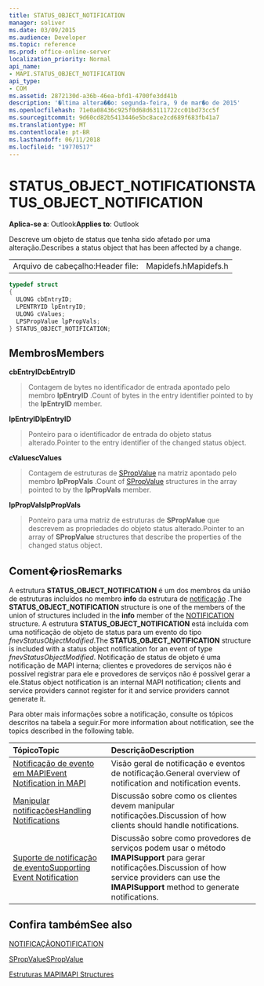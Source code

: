 ```yaml
---
title: STATUS_OBJECT_NOTIFICATION
manager: soliver
ms.date: 03/09/2015
ms.audience: Developer
ms.topic: reference
ms.prod: office-online-server
localization_priority: Normal
api_name:
- MAPI.STATUS_OBJECT_NOTIFICATION
api_type:
- COM
ms.assetid: 2872130d-a36b-46ea-bfd1-4700fe3dd41b
description: '�ltima altera��o: segunda-feira, 9 de mar�o de 2015'
ms.openlocfilehash: 71e0a08436c925f0d68d63111722cc01bd73cc5f
ms.sourcegitcommit: 9d60cd82b5413446e5bc8ace2cd689f683fb41a7
ms.translationtype: MT
ms.contentlocale: pt-BR
ms.lasthandoff: 06/11/2018
ms.locfileid: "19770517"
---
```

# <a name="statusobjectnotification"></a><span data-ttu-id="6b230-103">STATUS_OBJECT_NOTIFICATION</span><span class="sxs-lookup"><span data-stu-id="6b230-103">STATUS_OBJECT_NOTIFICATION</span></span>

  
  
<span data-ttu-id="6b230-104">**Aplica-se a**: Outlook</span><span class="sxs-lookup"><span data-stu-id="6b230-104">**Applies to**: Outlook</span></span> 
  
<span data-ttu-id="6b230-105">Descreve um objeto de status que tenha sido afetado por uma alteração.</span><span class="sxs-lookup"><span data-stu-id="6b230-105">Describes a status object that has been affected by a change.</span></span> 
  
|||
|:-----|:-----|
|<span data-ttu-id="6b230-106">Arquivo de cabeçalho:</span><span class="sxs-lookup"><span data-stu-id="6b230-106">Header file:</span></span>  <br/> |<span data-ttu-id="6b230-107">Mapidefs.h</span><span class="sxs-lookup"><span data-stu-id="6b230-107">Mapidefs.h</span></span>  <br/> |
   
```cpp
typedef struct
{
  ULONG cbEntryID;
  LPENTRYID lpEntryID;
  ULONG cValues;
  LPSPropValue lpPropVals;
} STATUS_OBJECT_NOTIFICATION;

```

## <a name="members"></a><span data-ttu-id="6b230-108">Membros</span><span class="sxs-lookup"><span data-stu-id="6b230-108">Members</span></span>

 <span data-ttu-id="6b230-109">**cbEntryID**</span><span class="sxs-lookup"><span data-stu-id="6b230-109">**cbEntryID**</span></span>
  
> <span data-ttu-id="6b230-110">Contagem de bytes no identificador de entrada apontado pelo membro **lpEntryID** .</span><span class="sxs-lookup"><span data-stu-id="6b230-110">Count of bytes in the entry identifier pointed to by the **lpEntryID** member.</span></span> 
    
 <span data-ttu-id="6b230-111">**lpEntryID**</span><span class="sxs-lookup"><span data-stu-id="6b230-111">**lpEntryID**</span></span>
  
> <span data-ttu-id="6b230-112">Ponteiro para o identificador de entrada do objeto status alterado.</span><span class="sxs-lookup"><span data-stu-id="6b230-112">Pointer to the entry identifier of the changed status object.</span></span>
    
 <span data-ttu-id="6b230-113">**cValues**</span><span class="sxs-lookup"><span data-stu-id="6b230-113">**cValues**</span></span>
  
> <span data-ttu-id="6b230-114">Contagem de estruturas de [SPropValue](spropvalue.md) na matriz apontado pelo membro **lpPropVals** .</span><span class="sxs-lookup"><span data-stu-id="6b230-114">Count of [SPropValue](spropvalue.md) structures in the array pointed to by the **lpPropVals** member.</span></span> 
    
 <span data-ttu-id="6b230-115">**lpPropVals**</span><span class="sxs-lookup"><span data-stu-id="6b230-115">**lpPropVals**</span></span>
  
> <span data-ttu-id="6b230-116">Ponteiro para uma matriz de estruturas de **SPropValue** que descrevem as propriedades do objeto status alterado.</span><span class="sxs-lookup"><span data-stu-id="6b230-116">Pointer to an array of **SPropValue** structures that describe the properties of the changed status object.</span></span> 
    
## <a name="remarks"></a><span data-ttu-id="6b230-117">Coment�rios</span><span class="sxs-lookup"><span data-stu-id="6b230-117">Remarks</span></span>

<span data-ttu-id="6b230-118">A estrutura **STATUS_OBJECT_NOTIFICATION** é um dos membros da união de estruturas incluídos no membro **info** da estrutura de [notificação](notification.md) .</span><span class="sxs-lookup"><span data-stu-id="6b230-118">The **STATUS_OBJECT_NOTIFICATION** structure is one of the members of the union of structures included in the **info** member of the [NOTIFICATION](notification.md) structure.</span></span> <span data-ttu-id="6b230-119">A estrutura **STATUS_OBJECT_NOTIFICATION** está incluída com uma notificação de objeto de status para um evento do tipo _fnevStatusObjectModified_.</span><span class="sxs-lookup"><span data-stu-id="6b230-119">The **STATUS_OBJECT_NOTIFICATION** structure is included with a status object notification for an event of type  _fnevStatusObjectModified_.</span></span> <span data-ttu-id="6b230-120">Notificação de status de objeto é uma notificação de MAPI interna; clientes e provedores de serviços não é possível registrar para ele e provedores de serviços não é possível gerar a ele.</span><span class="sxs-lookup"><span data-stu-id="6b230-120">Status object notification is an internal MAPI notification; clients and service providers cannot register for it and service providers cannot generate it.</span></span>
  
<span data-ttu-id="6b230-121">Para obter mais informações sobre a notificação, consulte os tópicos descritos na tabela a seguir.</span><span class="sxs-lookup"><span data-stu-id="6b230-121">For more information about notification, see the topics described in the following table.</span></span>
  
|<span data-ttu-id="6b230-122">**Tópico**</span><span class="sxs-lookup"><span data-stu-id="6b230-122">**Topic**</span></span>|<span data-ttu-id="6b230-123">**Descrição**</span><span class="sxs-lookup"><span data-stu-id="6b230-123">**Description**</span></span>|
|:-----|:-----|
|[<span data-ttu-id="6b230-124">Notificação de evento em MAPI</span><span class="sxs-lookup"><span data-stu-id="6b230-124">Event Notification in MAPI</span></span>](event-notification-in-mapi.md) <br/> |<span data-ttu-id="6b230-125">Visão geral de notificação e eventos de notificação.</span><span class="sxs-lookup"><span data-stu-id="6b230-125">General overview of notification and notification events.</span></span>  <br/> |
|[<span data-ttu-id="6b230-126">Manipular notificações</span><span class="sxs-lookup"><span data-stu-id="6b230-126">Handling Notifications</span></span>](handling-notifications.md) <br/> |<span data-ttu-id="6b230-127">Discussão sobre como os clientes devem manipular notificações.</span><span class="sxs-lookup"><span data-stu-id="6b230-127">Discussion of how clients should handle notifications.</span></span>  <br/> |
|[<span data-ttu-id="6b230-128">Suporte de notificação de evento</span><span class="sxs-lookup"><span data-stu-id="6b230-128">Supporting Event Notification</span></span>](supporting-event-notification.md) <br/> |<span data-ttu-id="6b230-129">Discussão sobre como provedores de serviços podem usar o método **IMAPISupport** para gerar notificações.</span><span class="sxs-lookup"><span data-stu-id="6b230-129">Discussion of how service providers can use the **IMAPISupport** method to generate notifications.</span></span>  <br/> |
   
## <a name="see-also"></a><span data-ttu-id="6b230-130">Confira também</span><span class="sxs-lookup"><span data-stu-id="6b230-130">See also</span></span>



[<span data-ttu-id="6b230-131">NOTIFICAÇÃO</span><span class="sxs-lookup"><span data-stu-id="6b230-131">NOTIFICATION</span></span>](notification.md)
  
[<span data-ttu-id="6b230-132">SPropValue</span><span class="sxs-lookup"><span data-stu-id="6b230-132">SPropValue</span></span>](spropvalue.md)


[<span data-ttu-id="6b230-133">Estruturas MAPI</span><span class="sxs-lookup"><span data-stu-id="6b230-133">MAPI Structures</span></span>](mapi-structures.md)

